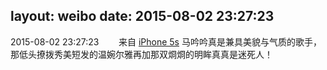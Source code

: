 layout: weibo
date: 2015-08-02 23:27:23
---
2015-08-02 23:27:23  &nbsp;&nbsp;&nbsp;&nbsp;&nbsp;&nbsp; 来自 <a href="sinaweibo://customweibosource" rel="nofollow">iPhone 5s</a>
马吟吟真是兼具美貌与气质的歌手，那低头撩拨秀美短发的温婉尔雅再加那双烱烱的明眸真真是迷死人！ ​​​
